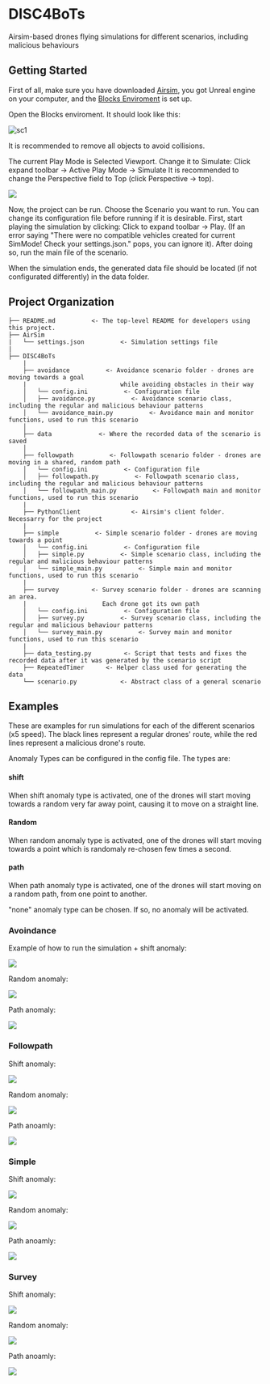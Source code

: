 # DISC4BoTs
Airsim-based drones flying simulations for different scenarios, including malicious behaviours

## Getting Started
First of all, make sure you have downloaded [Airsim](https://github.com/microsoft/AirSim), you got Unreal engine on your computer, and the [Blocks Enviroment](https://microsoft.github.io/AirSim/unreal_blocks/) is set up.

Open the Blocks enviroment. It should look like this:

![sc1](https://user-images.githubusercontent.com/60989064/107655204-029d0c00-6c8c-11eb-8929-e678b6461758.png)

It is recommended to remove all objects to avoid collisions.

The current Play Mode is Selected Viewport. Change it to Simulate:
Click expand toolbar -> Active Play Mode -> Simulate
It is recommended to change the Perspective field to Top (click Perspective -> top).

![](https://im5.ezgif.com/tmp/ezgif-5-409bc1e4e73e.gif)

Now, the project can be run. Choose the Scenario you want to run. You can change its configuration file before running if it is desirable.
First, start playing the simulation by clicking: Click to expand toolbar -> Play. (If an error saying "There were no compatible vehicles created for current SimMode! Check your settings.json." pops, you can ignore it).
After doing so, run the main file of the scenario.

When the simulation ends, the generated data file should be located (if not configurated differently) in the data folder. 

## Project Organization

    ├── README.md          <- The top-level README for developers using this project.
    ├── AirSim
    |   └── settings.json          <- Simulation settings file
    |
    ├── DISC4BoTs
        |
        ├── avoidance          <- Avoidance scenario folder - drones are moving towards a goal 
        |                          while avoiding obstacles in their way          
        │   └── config.ini          <- Configuration file
        │   ├── avoidance.py          <- Avoidance scenario class, including the regular and malicious behaviour patterns
        │   └── avoidance_main.py          <- Avoidance main and monitor functions, used to run this scenario
        │
        ├── data             <- Where the recorded data of the scenario is saved
        │
        ├── followpath          <- Followpath scenario folder - drones are moving in a shared, random path
        │   └── config.ini          <- Configuration file
        │   ├── followpath.py          <- Followpath scenario class, including the regular and malicious behaviour patterns
        │   └── followpath_main.py          <- Followpath main and monitor functions, used to run this scenario
        |
        ├── PythonClient              <- Airsim's client folder. Necessarry for the project
        |
        ├── simple          <- Simple scenario folder - drones are moving towards a point
        │   └── config.ini          <- Configuration file
        │   ├── simple.py          <- Simple scenario class, including the regular and malicious behaviour patterns
        │   └── simple_main.py          <- Simple main and monitor functions, used to run this scenario
        |
        ├── survey         <- Survey scenario folder - drones are scanning an area.
        |                     Each drone got its own path
        │   └── config.ini          <- Configuration file
        │   ├── survey.py          <- Survey scenario class, including the regular and malicious behaviour patterns
        │   └── survey_main.py          <- Survey main and monitor functions, used to run this scenario
        |
        ├── data_testing.py         <- Script that tests and fixes the recorded data after it was generated by the scenario script
        ├── RepeatedTimer      <- Helper class used for generating the data
        └── scenario.py            <- Abstract class of a general scenario
    
 ## Examples
 These are examples for run simulations for each of the different scenarios (x5 speed). The black lines represent a regular drones' route, while the red lines represent a malicious drone's route.
 
 Anomaly Types can be configured in the config file. The types are:
 #### shift
   When shift anomaly type is activated, one of the drones will start moving towards a random very far away point, causing it to move on a straight line.
 #### Random
   When random anomaly type is activated, one of the drones will start moving towards a point which is randomaly re-chosen few times a second.
 #### path
   When path anomaly type is activated, one of the drones will start moving on a random path, from one point to another.
 
 "none" anomaly type can be chosen. If so, no anomaly will be activated.
 
 ### Avoindance
 Example of how to run the simulation + shift anomaly:
 
 ![](https://im7.ezgif.com/tmp/ezgif-7-a25503a4ec45.gif)
 
 Random anomaly:
 
 ![](https://im7.ezgif.com/tmp/ezgif-7-a25503a4ec45.gif)
 
 Path anomaly:
 
 ![](https://im7.ezgif.com/tmp/ezgif-7-49f67c0dbedd.gif)
 
 
 ### Followpath
 Shift anomaly:
 
![](https://im7.ezgif.com/tmp/ezgif-7-a798c6d74d4a.gif)

 Random anomaly:
 
![](https://im7.ezgif.com/tmp/ezgif-7-d56221170405.gif)
 
 Path anoamly:
 
![](https://im7.ezgif.com/tmp/ezgif-7-af88bc039872.gif)
 
 
 ### Simple
 Shift anomaly:
 
![](https://im7.ezgif.com/tmp/ezgif-7-be21353eb145.gif)
 
 Random anomaly:
 
![](https://im7.ezgif.com/tmp/ezgif-7-ec4105d1ca32.gif)
 
 Path anoamly:
 
 ![](https://im7.ezgif.com/tmp/ezgif-7-2c7f5fc2cf63.gif)
 
 
 ### Survey
 Shift anomaly:
 
![](https://im7.ezgif.com/tmp/ezgif-7-aee52744d30c.gif)

 Random anomaly:
 
![](https://im7.ezgif.com/tmp/ezgif-7-f7e4f44517af.gif)
 
 Path anoamly:
 
![](https://im7.ezgif.com/tmp/ezgif-7-dcfc90cf0e3f.gif)

 
